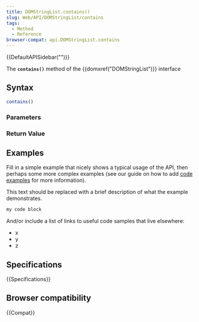 ```yaml
---
title: DOMStringList.contains()
slug: Web/API/DOMStringList/contains
tags:
  - Method
  - Reference
browser-compat: api.DOMStringList.contains
---
```

{{DefaultAPISidebar("")}}

The **`contains()`** method of the {{domxref("DOMStringList")}} interface 

## Syntax

```js
contains()
```

### Parameters



### Return Value



## Examples

Fill in a simple example that nicely shows a typical usage of the API, then perhaps some more complex examples (see our guide on how to add [code examples](/en-US/docs/MDN/Contribute/Structures/Code_examples) for more information).

This text should be replaced with a brief description of what the example demonstrates.

```js
my code block
```

And/or include a list of links to useful code samples that live elsewhere:

*   x
*   y
*   z

## Specifications

{{Specifications}}

## Browser compatibility

{{Compat}}

